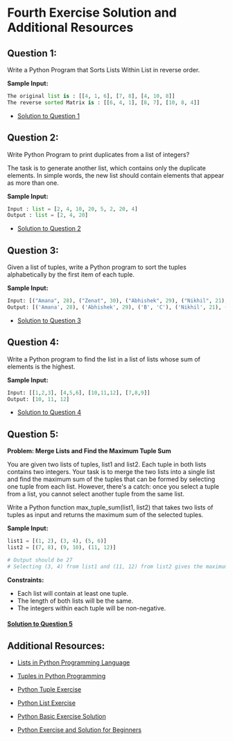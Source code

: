 # Fourth Exercise Solution and Additional Resources

## Question 1:

Write a Python Program that Sorts Lists Within List in reverse order.

**Sample Input:**

```python
The original list is : [[4, 1, 6], [7, 8], [4, 10, 8]]
The reverse sorted Matrix is : [[6, 4, 1], [8, 7], [10, 8, 4]]
```

- [Solution to Question 1](https://github.com/hamzaiftkhar/100-Days-of-Code-with-Python/blob/main/Day-29/Question-1.py)

## Question 2:

Write Python Program to print duplicates from a list of integers?

The task is to generate another list, which contains only the duplicate elements. In simple words, the new list should contain elements that appear as more than one.

**Sample Input:**

```python
Input : list = [2, 4, 10, 20, 5, 2, 20, 4]
Output : list = [2, 4, 20]
```

- [Solution to Question 2](https://github.com/hamzaiftkhar/100-Days-of-Code-with-Python/blob/main/Day-29/Question-2.py)

## Question 3:

Given a list of tuples, write a Python program to sort the tuples alphabetically by the first item of each tuple.

**Sample Input:**

```python
Input: [("Amana", 28), ("Zenat", 30), ("Abhishek", 29), ("Nikhil", 21), ("B", "C")]
Output: [('Amana', 28), ('Abhishek', 29), ('B', 'C'), ('Nikhil', 21), ('Zenat', 30)]
```

- [Solution to Question 3](https://github.com/hamzaiftkhar/100-Days-of-Code-with-Python/blob/main/Day-29/Question-3.py)

## Question 4:

Write a Python program to find the list in a list of lists whose sum of elements is the highest.

**Sample Input:**

```python
Input: [[1,2,3], [4,5,6], [10,11,12], [7,8,9]]
Output: [10, 11, 12]
```

- [Solution to Question 4](https://github.com/hamzaiftkhar/100-Days-of-Code-with-Python/blob/main/Day-29/Question-4.py)

## Question 5:

**Problem: Merge Lists and Find the Maximum Tuple Sum**

You are given two lists of tuples, list1 and list2. Each tuple in both lists contains two integers. Your task is to merge the two lists into a single list and find the maximum sum of the tuples that can be formed by selecting one tuple from each list. However, there's a catch: once you select a tuple from a list, you cannot select another tuple from the same list.

Write a Python function max_tuple_sum(list1, list2) that takes two lists of tuples as input and returns the maximum sum of the selected tuples.

**Sample Input:**

```python
list1 = [(1, 2), (3, 4), (5, 6)]
list2 = [(7, 8), (9, 10), (11, 12)]

# Output should be 27
# Selecting (3, 4) from list1 and (11, 12) from list2 gives the maximum sum: 3 + 4 + 11 + 12 = 27
```

**Constraints:**

- Each list will contain at least one tuple.
- The length of both lists will be the same.
- The integers within each tuple will be non-negative.

#### [Solution to Question 5](https://github.com/hamzaiftkhar/100-Days-of-Code-with-Python/blob/main/Day-29/Question-5.py)


## Additional Resources:

- [Lists in Python Programming Language](https://www.geeksforgeeks.org/python-lists/)

- [Tuples in Python Programming](https://www.geeksforgeeks.org/tuples-in-python/)

- [Python Tuple Exercise](https://www.geeksforgeeks.org/python-tuple-exercise/)

- [Python List Exercise](https://www.geeksforgeeks.org/python-list-exercise/)

- [Python Basic Exercise Solution](https://pythonistaplanet.com/python-programming-exercises-and-solutions/)

- [Python Exercise and Solution for Beginners](https://pynative.com/python-basic-exercise-for-beginners/)